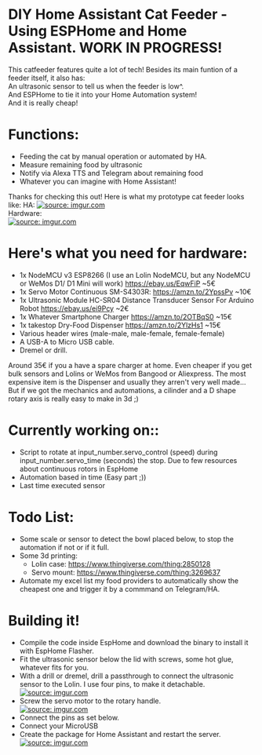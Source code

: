 # DIY Home Assistant Cat Feeder - Using ESPHome and Home Assistant. WORK IN PROGRESS!
This catfeeder features quite a lot of tech! Besides its main funtion of a feeder itself, it also has:<br>
An ultrasonic sensor to tell us when the feeder is low^.<br>
And ESPHome to tie it into your Home Automation system!<br>
And it is really cheap!

# Functions:
* Feeding the cat by manual operation or automated by HA.
* Measure remaining food by ultrasonic
* Notify via Alexa TTS and Telegram about remaining food
* Whatever you can imagine with Home Assistant!


Thanks for checking this out! Here is what my prototype cat feeder looks like:
HA:
<a href="https://imgur.com/LjEK2e0"><img src="https://imgur.com/LjEK2e0.jpg" title="source: imgur.com" /></a> <br>
Hardware:<br>
<a href="https://imgur.com/kGHy0tY"><img src="https://imgur.com/kGHy0tY.jpg" title="source: imgur.com" /></a><br>

# Here's what you need for hardware:
-  1x NodeMCU v3 ESP8266 (I use an Lolin NodeMCU, but any NodeMCU or WeMos D1/ D1 Mini will work) https://ebay.us/EqwFiP ~5€
-  1x Servo Motor Continuous SM-S4303R: https://amzn.to/2YpssPv ~10€
-  1x Ultrasonic Module HC-SR04 Distance Transducer Sensor For Arduino Robot  https://ebay.us/ei9Pcy ~2€
-  1x Whatever Smartphone Charger https://amzn.to/2OTBqS0 ~15€
-  1x takestop Dry-Food Dispenser https://amzn.to/2YlzHs1 ~15€
-  Various header wires (male-male, male-female, female-female)
-  A USB-A to Micro USB cable.
-  Dremel or drill.

Around 35€ if you a have a spare charger at home. Even cheaper if you get bulk sensors and Lolins or WeMos from Bangood or Aliexpress. The most expensive item is the Dispenser and usually they arren't very well made... But if we got the mechanics and automations, a cilinder and a D shape rotary axis is really easy to make in 3d ;)

# Currently working on::
* Script to rotate at input_number.servo_control (speed) during input_number.servo_time (seconds) the stop. Due to few resources about continuous rotors in EspHome
* Automation based in time (Easy part ;))
* Last time executed sensor

# Todo List:
* Some scale or sensor to detect the bowl placed below, to stop the automation if not or if it full.
* Some 3d printing:
  * Lolin case: https://www.thingiverse.com/thing:2850128
  * Servo mount: https://www.thingiverse.com/thing:3269637
* Automate my excel list my food providers to automatically show the cheapest one and trigger it by a commmand on Telegram/HA.

# Building it!
* Compile the code inside EspHome and download the binary to install it with EspHome Flasher.
* Fit the ultrasonic sensor below the lid with screws, some hot glue, whatever fits for you.
* With a drill or dremel, drill a passthrough to connect the ultrasonic sensor to the Lolin. I use four pins, to make it detachable.<br>
<a href="https://imgur.com/5NPo7WZ"><img src="https://imgur.com/5NPo7WZ.jpg" title="source: imgur.com" /></a><br>
* Screw the servo motor to the rotary handle.<br>
<a href="https://imgur.com/yUB9Slp"><img src="https://imgur.com/yUB9Slp.jpg" title="source: imgur.com" /></a><br>
* Connect the pins as set below.
* Connect your MicroUSB 
* Create the package for Home Assistant and restart the server.<br>
<a href="https://imgur.com/FNGvack"><img src="https://i.imgur.com/FNGvack.png" title="source: imgur.com" /></a>
